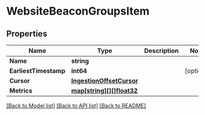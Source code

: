 # WebsiteBeaconGroupsItem

## Properties

Name | Type | Description | Notes
------------ | ------------- | ------------- | -------------
**Name** | **string** |  | 
**EarliestTimestamp** | **int64** |  | [optional] 
**Cursor** | [**IngestionOffsetCursor**](IngestionOffsetCursor.md) |  | 
**Metrics** | [**map[string][][]float32**](array.md) |  | 

[[Back to Model list]](../README.md#documentation-for-models) [[Back to API list]](../README.md#documentation-for-api-endpoints) [[Back to README]](../README.md)


